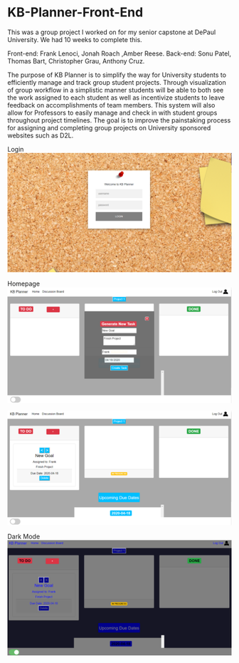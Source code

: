 # KB-Planner-Front-End
This was a group project I worked on for my senior capstone at DePaul University. We had 10 weeks to complete this. 

Front-end: Frank Lenoci, Jonah Roach ,Amber Reese. 
Back-end: Sonu Patel, Thomas Bart, Christopher Grau, Anthony Cruz.


The purpose of KB Planner is to simplify the way for University students to efficiently manage and track group student projects. Through visualization of group workflow in a simplistic manner students will be able to both see the work assigned to each student as well as incentivize students to leave feedback on accomplishments of team members. This system will also allow for Professors to easily manage and check in with student groups throughout project timelines. The goal is to improve the painstaking process for assigning and completing group projects on University sponsored websites such as D2L. 

Login
![Login](https://github.com/phr-nk/KB-Planner-Front-End/blob/master/assets/projectpics/login.png)

Homepage
![Homepage](https://github.com/phr-nk/KB-Planner-Front-End/blob/master/assets/projectpics/homepage.png)

![Home2](https://github.com/phr-nk/KB-Planner-Front-End/blob/master/assets/projectpics/added.png)

Dark Mode
![Dark1](https://github.com/phr-nk/KB-Planner-Front-End/blob/master/assets/projectpics/addeddark.png)

